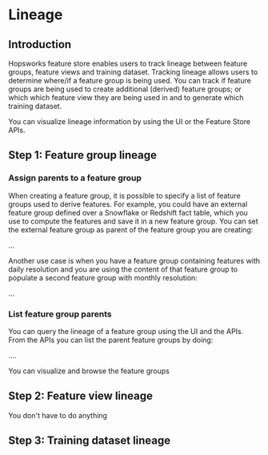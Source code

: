 # Lineage

## Introduction 

Hopsworks feature store enables users to track lineage between feature groups, feature views and training dataset. Tracking lineage allows users to determine where/if a feature group is being used. You can track if feature groups are being used to create additional (derived) feature groups; or which which feature view they are being used in and to generate which training dataset.

You can visualize lineage information by using the UI or the Feature Store APIs.

## Step 1: Feature group lineage

### Assign parents to a feature group

When creating a feature group, it is possible to specify a list of feature groups used to derive features. For example, you could have an external feature group defined over a Snowflake or Redshift fact table, which you use to compute the features and save it in a new feature group. You can set the external feature group as parent of the feature group you are creating:

...

Another use case is when you have a feature group containing features with daily resolution and you are using the content of that feature group to populate a second feature group with monthly resolution: 

...

### List feature group parents

You can query the lineage of a feature group using the UI and the APIs. From the APIs you can list the parent feature groups by doing:

....

You can visualize and browse the feature groups 

## Step 2: Feature view lineage

You don't have to do anything 

## Step 3: Training dataset lineage